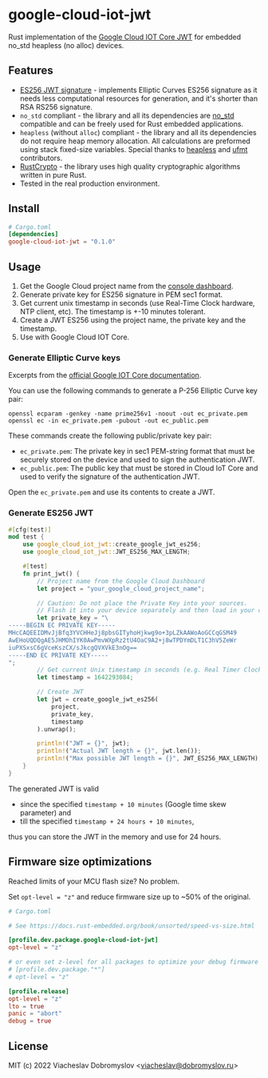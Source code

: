 # google-cloud-iot-jwt
Rust implementation of the [Google Cloud IOT Core JWT](https://cloud.google.com/iot/docs/how-tos/credentials/jwts) 
for embedded no_std heapless (no alloc) devices.

## Features
* [ES256 JWT signature](https://cloud.google.com/iot/docs/how-tos/credentials/jwts) - implements Elliptic Curves ES256 
signature as it needs less computational resources for generation,
and it's shorter than RSA RS256 signature.
* `no_std` compliant - the library and all its dependencies are [no_std](https://docs.rust-embedded.org/book/intro/no-std.html) compatible and can be freely used for Rust 
embedded applications.
* `heapless` (without `alloc`) compliant - the library and all its dependencies do not require heap memory allocation.
All calculations are preformed using stack fixed-size variables. Special thanks to 
[heapless](https://github.com/japaric/heapless) and [ufmt](https://github.com/japaric/ufmt) contributors.
* [RustCrypto](https://github.com/RustCrypto) - the library uses high quality cryptographic algorithms written in pure 
Rust.
* Tested in the real production environment.

## Install

```toml
# Cargo.toml
[dependencies]
google-cloud-iot-jwt = "0.1.0"
```

## Usage

1. Get the Google Cloud project name from the [console dashboard](https://console.cloud.google.com/home/dashboard).
2. Generate private key for ES256 signature in PEM sec1 format.
3. Get current unix timestamp in seconds (use Real-Time Clock hardware, NTP client, etc). The timestamp is +-10 minutes 
tolerant.
5. Create a JWT ES256 using the project name, the private key and the timestamp.
6. Use with Google Cloud IOT Core.

### Generate Elliptic Curve keys

Excerpts from the [official Google IOT Core documentation](https://cloud.google.com/iot/docs/how-tos/credentials/keys#generating_an_elliptic_curve_keys).

You can use the following commands to generate a P-256 Elliptic Curve key pair:
```
openssl ecparam -genkey -name prime256v1 -noout -out ec_private.pem
openssl ec -in ec_private.pem -pubout -out ec_public.pem
```

These commands create the following public/private key pair:
* `ec_private.pem`: The private key in sec1 PEM-string format that must be securely stored on the device and used to 
sign the authentication JWT.
* `ec_public.pem`: The public key that must be stored in Cloud IoT Core and used to verify the signature of the 
authentication JWT.

Open the `ec_private.pem` and use its contents to create a JWT.

### Generate ES256 JWT

```rust
#[cfg(test)]
mod test {
    use google_cloud_iot_jwt::create_google_jwt_es256;
    use google_cloud_iot_jwt::JWT_ES256_MAX_LENGTH;

    #[test]
    fn print_jwt() {
        // Project name from the Google Cloud Dashboard
        let project = "your_google_cloud_project_name";

        // Caution: Do not place the Private Key into your sources.
        // Flash it into your device separately and then load in your code from the flash or whatever else.
        let private_key = "\
-----BEGIN EC PRIVATE KEY-----
MHcCAQEEIDMvJjBfq3YVCHHeJj8pbsGITyhoHjkwg9o+3pLZkAAWoAoGCCqGSM49
AwEHoUQDQgAE5JHMOhIYK0AwPmvWXpRz2tU4OaC9A2+j8wTPDYmDLT1C3hV5ZeWr
iuPXSxsC6gVceKszCX/sJkcgQVXVkE3nOg==
-----END EC PRIVATE KEY-----
";
        // Get current Unix timestamp in seconds (e.g. Real Timer Clock, NTP client, etc)
        let timestamp = 1642293084;

        // Create JWT
        let jwt = create_google_jwt_es256(
            project,
            private_key,
            timestamp
        ).unwrap();

        println!("JWT = {}", jwt);
        println!("Actual JWT length = {}", jwt.len());
        println!("Max possible JWT length = {}", JWT_ES256_MAX_LENGTH);
    }
}
```

The generated JWT is valid
* since the specified `timestamp + 10 minutes` (Google time skew parameter) and
* till the specified `timestamp + 24 hours + 10 minutes`, 

thus you can store the JWT in the memory and use for 24 hours.

## Firmware size optimizations

Reached limits of your MCU flash size? No problem.

Set `opt-level = "z"` and reduce firmware size up to ~50% of the original.
```toml
# Cargo.toml

# See https://docs.rust-embedded.org/book/unsorted/speed-vs-size.html

[profile.dev.package.google-cloud-iot-jwt]
opt-level = "z"

# or even set z-level for all packages to optimize your debug firmware size
# [profile.dev.package."*"]
# opt-level = "z"

[profile.release]
opt-level = "z"
lto = true
panic = "abort"
debug = true
```

## License

MIT (c) 2022 Viacheslav Dobromyslov <<viacheslav@dobromyslov.ru>>
